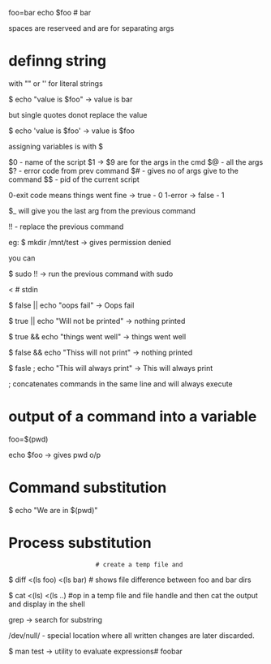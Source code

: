 foo=bar
echo $foo # bar

spaces are reserveed and are for separating args

# definng string 
with "" or '' for literal strings

$ echo "value is  $foo" -> value is bar

but single quotes donot replace the value 

$ echo 'value is $foo' -> value is $foo

assigning variables is with $

$0 - name of the script
$1 -> $9 are for the args in the cmd
$@ - all the args
$? - error code from prev command 
$# - gives no of args give to the command
$$ - pid of the current script

0-exit code means things went fine -> true - 0
1-error -> false - 1

$_ will give you the last arg from the previous command

!! - replace the previous command

eg:
$ mkdir /mnt/test -> gives permission denied

you can

$ sudo !! -> run the previous command with sudo

<  # stdin 

$ false || echo "oops fail" -> Oops fail

$ true || echo "Will not be printed" -> nothing printed 

$ true && echo "things went well" -> things went well

$ false && echo "Thiss will not print" -> nothing printed

$ fasle ; echo "This will always print" -> This will always print

; concatenates commands in the same line and will always execute

# output of a command into a variable

foo=$(pwd)

echo $foo -> gives pwd o/p


# Command substitution

$ echo "We are in $(pwd)"

# Process substitution
                            # create a temp file and 
$ diff <(ls foo) <(ls bar) # shows file difference between foo and bar dirs

$ cat <(ls) <(ls ..) #op in a temp file and file handle and then cat the output and display in the shell

grep -> search for substring

/dev/null/ - special location where all written changes are later discarded.

$ man test -> utility to evaluate expressions# foobar
